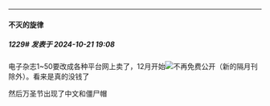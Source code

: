 ﻿
*****

####  不灭的旋律  
##### 1229#       发表于 2024-10-21 19:08

电子杂志1~50要改成各种平台网上卖了，12月开始<img src="https://static.saraba1st.com/image/smiley/face2017/067.png" referrerpolicy="no-referrer">不再免费公开（新的隔月刊除外）。看来是真的没钱了

然后万圣节出现了中文和僵尸帽

